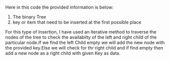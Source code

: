 Here in this code the provided information is below:
  1. The binary Tree
  2. key or item that need to be inserted at the first possible place

For this type of Insertion, I have used an iterative method to traverse the nodes of the tree to check the availabilty of the left and right child of the particular node.If we find the left Child empty we will add the new node with the provided key.Else we will check for thr right child and if find empty then add a new node as a right child with given Key as data.
